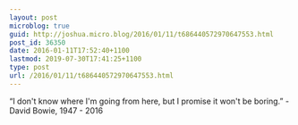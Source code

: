 ```yaml
---
layout: post
microblog: true
guid: http://joshua.micro.blog/2016/01/11/t686440572970647553.html
post_id: 36350
date: 2016-01-11T17:52:40+1100
lastmod: 2019-07-30T17:41:25+1100
type: post
url: /2016/01/11/t686440572970647553.html
---
```

“I don't know where I'm going from here, but I promise it won't be boring.” - David Bowie, 1947 - 2016
